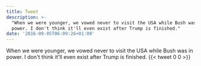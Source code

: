 ```yaml
---
title: Tweet
description: >-
  "When we were younger, we vowed never to visit the USA while Bush was in
  power. I don't think it'll even exist after Trump is finished."
date: '2016-09-05T06:09:26+01:00'
---
```

When we were younger, we vowed never to visit the USA while Bush was in power. I don't think it'll even exist after Trump is finished.
      {{< tweet 0 0 >}}
    
